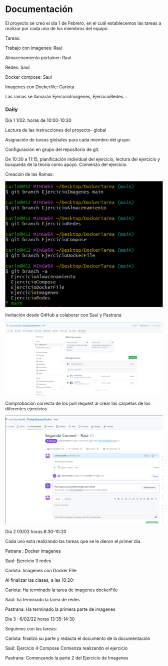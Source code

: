 # Documentación 

El proyecto se creó el dia 1 de Febrero, en el cuál establecemos las tareas a realizar por cada uno de los miembros del equipo.

Tareas:

Trabajo con imagenes: Raul

Almacenamiento portainer: Raul

Redes: Saul

Docker compose: Saul

Imagenes con Dockerfile: Carlota

Las ramas se llamarán EjercicioImagenes, EjercicioRedes...

### Daily

Día 1  1/02: horas de 10:00-10:30

Lectura de las instrucciones del proyecto- global

Asignación de tareas globales para cada miembro del grupo.

Configuración en grupo del repositorio de git.

De 10:30 a 11:15, planificación individual del ejercicio, lectura del ejercicio y busqueda de la teoria como apoyo. Comienzo del ejercicio.

Creación de las Ramas:

![image-20230201103211058](ImagenesDoc/image-20230201103211058.png)

Invitación desde GitHub a colaborar con Saul y Pastrana

![image-20230201104055350](ImagenesDoc/image-20230201104055350.png)



Comprobación correcta de los pull request al crear las carpetas de los diferentes ejercicios

![image-20230201105505102](ImagenesDoc/image-20230201105505102.png)





Día 2 03/02 horas:8:30-10:20

Cada uno esta realizando las tareas que se le dieron el primer dia.

Patrana : Docker imagenes

Saul: Ejercicio 3 redes

Carlota: Imagenes con Docker FIle

Al finalizar las clases, a las 10:20:

Carlota: Ha terminado la tarea de imagenes dockerFile

Saúl: ha terminado la tarea de redes

Pastrana: Ha terminado la primera parte de imagenes





Día 3 : 6/02/22 horas 13:35-14:30

Seguimos con las tareas:

Carlota: finalizó su parte y redacta el documento de la documentación

Saúl: Ejercicio 4 Compose Comienza realizando el ejercicio

Pastrana: Comenzando la parte 2 del Ejercicio de Imagenes
